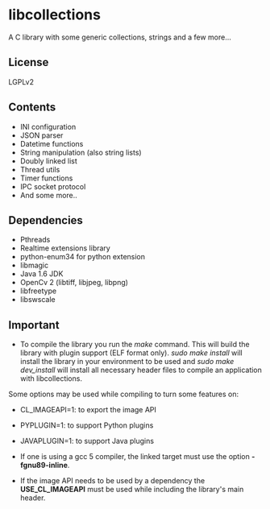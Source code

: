 # libcollections

A C library with some generic collections, strings and a few more...

## License

LGPLv2

## Contents

* INI configuration
* JSON parser
* Datetime functions
* String manipulation (also string lists)
* Doubly linked list
* Thread utils
* Timer functions
* IPC socket protocol
* And some more..

## Dependencies

* Pthreads
* Realtime extensions library
* python-enum34 for python extension
* libmagic
* Java 1.6 JDK
* OpenCv 2 (libtiff, libjpeg, libpng)
* libfreetype
* libswscale

## Important

* To compile the library you run the _make_ command. This will build the library
with plugin support (ELF format only). _sudo make install_ will install the
library in your environment to be used and *sudo make dev\_install* will install
all necessary header files to compile an application with libcollections.

Some options may be used while compiling to turn some features on:

 * CL\_IMAGEAPI=1: to export the image API
 * PYPLUGIN=1: to support Python plugins
 * JAVAPLUGIN=1: to support Java plugins

* If one is using a gcc 5 compiler, the linked target must use the option
**-fgnu89-inline**.

* If the image API needs to be used by a dependency the **USE\_CL\_IMAGEAPI**
must be used while including the library's main header.

